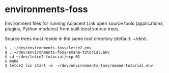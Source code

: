environments-foss
==

Environment files for running Adjacent Link open source tools
(applications, plugins, Python modules) from built local source trees.

Source trees must reside in the same root directory (default: ~/dev).

```
$ . ~/dev/environments-foss/letce2.env
$ . ~/dev/environments-foss/emane-tutorial.env
$ cd ~/dev/letce2-tutorial/exp-01
$ make
$ letce2 lxc start -e  ~/dev/environments-foss/emane-tutorial.env
```

